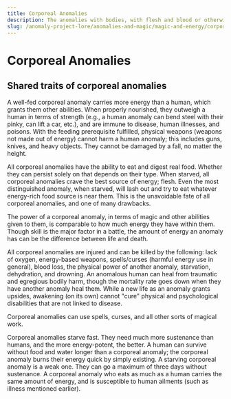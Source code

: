 ```yaml
---
title: Corporeal Anomalies
description: The anomalies with bodies, with flesh and blood or otherwise...
slug: /anomaly-project-lore/anomalies-and-magic/magic-and-energy/corporeal-anomalies
---
```



# Corporeal Anomalies

## Shared traits of corporeal anomalies

A well-fed corporeal anomaly carries more energy than a human, which grants them other abilities. When properly nourished, they outweigh a human in terms of strength (e.g., a human anomaly can bend steel with their pinky, can lift a car, etc.), and are immune to disease, human illnesses, and poisons. With the feeding prerequisite fulfilled, physical weapons (weapons not made out of energy) cannot harm a human anomaly; this includes guns, knives, and heavy objects. They cannot be damaged by a fall, no matter the height.

All corporeal anomalies have the ability to eat and digest real food. Whether they can persist solely on that depends on their type. When starved, all corporeal anomalies crave the best source of energy; flesh. Even the most distinguished anomaly, when starved, will lash out and try to eat whatever energy-rich food source is near them. This is the unavoidable fate of all corporeal anomalies, and one of many drawbacks.

The power of a corporeal anomaly, in terms of magic and other abilities given to them, is comparable to how much energy they have within them. Though skill is the major factor in a battle, the amount of energy an anomaly has can be the difference between life and death.

All corporeal anomalies are injured and can be killed by the following: lack of oxygen, energy-based weapons, spells/curses (harmful energy use in general), blood loss, the physical power of another anomaly, starvation, dehydration, and drowning. An anomalous human can heal from traumatic and egregious bodily harm, though the mortality rate goes down when they have another anomaly heal them. While a new life as an anomaly grants upsides, awakening (on its own) cannot "cure" physical and psychological disabilities that are not linked to disease.

Corporeal anomalies can use spells, curses, and all other sorts of magical work.

Corporeal anomalies starve fast. They need much more sustenance than humans, and the more energy-potent, the better. A human can survive without food and water longer than a corporeal anomaly; the corporeal anomaly burns their energy quick by simply existing.  A starving corporeal anomaly is a weak one. They can go a maximum of three days without sustenance. A corporeal anomaly who eats as much as a human carries the same amount of energy, and is susceptible to human ailments (such as illness mentioned earlier).
